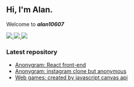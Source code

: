 ## Hi, I'm Alan.
Welcome to ___alan10607___

<p align="left">
	<a href="https://github.com/alan10607" target="_blank">
		<img src="https://img.shields.io/badge/Github-alan10607-green">
	</a>
	<a href="https://hub.docker.com/u/alan10607" target="_blank">
		<img src="https://img.shields.io/badge/Docker-alan10607-blue">
	</a>
	<a href="https://alan10607.github.io/alanportfolio" target="_blank">
		<img src="https://img.shields.io/badge/Page-Portfolio-lightgray">
	</a>
</p>

### Latest repository
- <a href="https://github.com/alan10607/Anonygram-Frontend" target="_blank">Anonygram: React front-end</a>
- <a href="https://github.com/alan10607/LeafHub" target="_blank">Anonygram: instagram clone but anonymous</a>
- <a href="https://github.com/alan10607/webGame" target="_blank">Web games: created by javascript canvas api</a>
